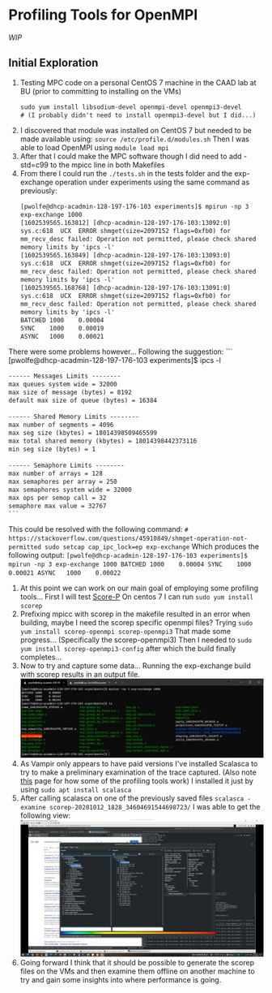 # Profiling Tools for OpenMPI
*WIP*

## Initial Exploration
1. Testing MPC code on a personal CentOS 7 machine in the CAAD lab at BU (prior to committing to installing on the VMs)
    ```
    sudo yum install libsodium-devel openmpi-devel openmpi3-devel
    # (I probably didn't need to install openmpi3-devel but I did...)
    ```
1. I discovered that module was installed on CentOS 7 but needed to be made available using:
`source /etc/profile.d/modules.sh` Then I was able to load OpenMPI using `module load mpi`
1. After that I could make the MPC software though I did need to add -std=c99 to the mpicc line in both Makefiles
1. From there I could run the `./tests.sh` in the tests folder and the exp-exchange operation under experiments using the same command as previously:
    ```
    [pwolfe@dhcp-acadmin-128-197-176-103 experiments]$ mpirun -np 3 exp-exchange 1000
    [1602539565.163812] [dhcp-acadmin-128-197-176-103:13092:0]            sys.c:618  UCX  ERROR shmget(size=2097152 flags=0xfb0) for mm_recv_desc failed: Operation not permitted, please check shared memory limits by 'ipcs -l'
    [1602539565.163849] [dhcp-acadmin-128-197-176-103:13093:0]            sys.c:618  UCX  ERROR shmget(size=2097152 flags=0xfb0) for mm_recv_desc failed: Operation not permitted, please check shared memory limits by 'ipcs -l'
    [1602539565.168768] [dhcp-acadmin-128-197-176-103:13091:0]            sys.c:618  UCX  ERROR shmget(size=2097152 flags=0xfb0) for mm_recv_desc failed: Operation not permitted, please check shared memory limits by 'ipcs -l'
    BATCHED 1000    0.00004
    SYNC    1000    0.00019
    ASYNC   1000    0.00021
    ```
There were some problems however... Following the suggestion:
    ```
    [pwolfe@dhcp-acadmin-128-197-176-103 experiments]$ ipcs -l

    ------ Messages Limits --------
    max queues system wide = 32000
    max size of message (bytes) = 8192
    default max size of queue (bytes) = 16384

    ------ Shared Memory Limits --------
    max number of segments = 4096
    max seg size (kbytes) = 18014398509465599
    max total shared memory (kbytes) = 18014398442373116
    min seg size (bytes) = 1

    ------ Semaphore Limits --------
    max number of arrays = 128
    max semaphores per array = 250
    max semaphores system wide = 32000
    max ops per semop call = 32
    semaphore max value = 32767
    ```
This could be resolved with the following command:
    ```
    # https://stackoverflow.com/questions/45910849/shmget-operation-not-permitted
    sudo setcap cap_ipc_lock=ep exp-exchange
    ```
    Which produces the following output:
    ```
    [pwolfe@dhcp-acadmin-128-197-176-103 experiments]$ mpirun -np 3 exp-exchange 1000
    BATCHED 1000    0.00004
    SYNC    1000    0.00021
    ASYNC   1000    0.00022
    ```
1. At this point we can work on our main goal of employing some profiling tools...
First I will test [Score-P](https://www.vi-hps.org/projects/score-p/)
On centos 7 I can run `sudo yum install scorep`
1. Prefixing mpicc with scorep in the makefile resulted in an error when building, maybe I need the scorep specific openmpi files? Trying `sudo yum install scorep-openmpi scorep-openmpi3`
That made some progress... (Specifically the scorep-openmpi3)
Then I needed to `sudo yum install scorep-openmpi3-config` after which the build finally completes...
1. Now to try and capture some data... Running the exp-exchange build with scorep results in an output file.
    ![scorep1](/Images/scorep1.png)
1. As Vampir only appears to have paid versions I've installed Scalasca to try to make a preliminary examination of the trace captured. (Also note [this](http://scorepci.pages.jsc.fz-juelich.de/scorep-pipelines/docs/scorep-6.0/html/index.html) page for how some of the profiling tools work) I installed it just by using `sudo apt install scalasca`
1. After calling scalasca on one of the previously saved files `scalasca -examine scorep-20201012_1828_34604691544698723/` I was able to get the following view:
    ![scorep2](/Images/scorep2.png)
1. Going forward I think that it should be possible to generate the scorep files on the VMs and then examine them offline on another machine to try and gain some insights into where performance is going.
